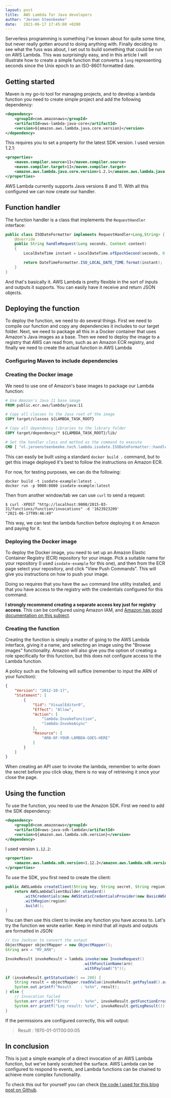 ```yaml
---
layout: post
title:  AWS Lambda for Java developers
author: "Jeroen Steenbeeke"
date:   2021-06-17 17:45:00 +0200
---
```

Serverless programming is something I've known about for quite some time, but never really gotten around
to doing anything with. Finally deciding to see what the fuss was about, I set out to build something
that could be run on AWS Lambda. This was surprisingly easy, and in this article I will illustrate how
to create a simple function that converts a `long` representing seconds since the Unix epoch to an ISO-8601 formatted date.

<!--more-->

## Getting started

Maven is my go-to tool for managing projects, and to develop a lambda function you need to create 
simple project and add the following dependency:

```xml
<dependency>
	<groupId>com.amazonaws</groupId>
	<artifactId>aws-lambda-java-core</artifactId>
	<version>${amazon.aws.lambda.java.core.version}</version>
</dependency>
```
This requires you to set a property for the latest SDK version. I used version 1.2.1:

```xml
<properties>
    <maven.compiler.source>11</maven.compiler.source>
    <maven.compiler.target>11</maven.compiler.target>
    <amazon.aws.lambda.java.core.version>1.2.1</amazon.aws.lambda.java.core.version>
</properties>
```
AWS Lambda currently supports Java versions 8 and 11. With all this configured we can now create our handler.

## Function handler

The function handler is a class that implements the `RequestHandler` interface:

```java
public class ISODateFormatter implements RequestHandler<Long,String> {
	@Override
	public String handleRequest(Long seconds, Context context)
	{
		LocalDateTime instant = LocalDateTime.ofEpochSecond(seconds, 0, ZoneOffset.UTC);

		return DateTimeFormatter.ISO_LOCAL_DATE_TIME.format(instant);
	}
}
```
And that's basically it. AWS Lambda is pretty flexible in the sort of inputs and outputs it supports.
You can easily have it receive and return JSON objects.

## Deploying the function

To deploy the function, we need to do several things. First we need to compile our function and copy any dependencies
it includes to our target folder. Next, we need to package all this in a Docker container that uses
Amazon's Java images as a base. Then we need to deploy the image to a registry that AWS can read from,
such as an Amazon ECR registry, and finally we need to create the actual function in AWS Lambda

### Configuring Maven to include dependencies



### Creating the Docker image

We need to use one of Amazon's base images to package our Lambda function:

```dockerfile
# Use Amazon's Java 11 base image
FROM public.ecr.aws/lambda/java:11

# Copy all classes to the Java root of the image
COPY target/classes ${LAMBDA_TASK_ROOT}

# Copy all dependency libraries to the library folder
COPY target/dependency/* ${LAMBDA_TASK_ROOT}/lib/

# Set the handler class and method as the command to execute
CMD [ "nl.jeroensteenbeeke.tech.lambda.isodate.ISODateFormatter::handleRequest" ]
```

This can easily be built using a standard `docker build .` command, but to get this image deployed
it's best to follow the instructions on Amazon ECR.

For now, for testing purposes, we can do the following:

```shell
docker build -t isodate-example:latest .
docker run -p 9000:8080 isodate-example:latest
```

Then from another window/tab we can use `curl` to send a request:

```shell
$ curl -XPOST "http://localhost:9000/2015-03-31/functions/function/invocations" -d '1623923209'
"2021-06-17T09:46:49"
```

This way, we can test the lambda function before deploying it on Amazon and paying for it.

### Deploying the Docker image

To deploy the Docker image, you need to set up an Amazon Elastic Container Registry (ECR) repository for your image. Pick a suitable
name for your repository (I used `isodate-example` for this one), and then from the ECR page select
your repository, and click "View Push Commands". This will give you instructions on how to push your
image.

Doing so requires that you have the `aws` command line utility installed, and that you have access to
the registry with the credentials configured for this command.

**I strongly recommend creating a separate access key just for registry access**. This can be configured
using Amazon IAM, and [Amazon has good documentation on this subject](https://docs.aws.amazon.com/AmazonECR/latest/userguide/Registries.html#registry_auth).

### Creating the function

Creating the function is simply a matter of going to the AWS Lambda interface, giving it a name,
and selecting an image using the "Browse images" functionality. Amazon will also give you the option
of creating a role specifically for this function, but this does not configure access to the Lambda function.

A policy such as the following will suffice (remember to input the ARN of your function):

```json
{
    "Version": "2012-10-17",
    "Statement": [
        {
            "Sid": "VisualEditor0",
            "Effect": "Allow",
            "Action": [
                "lambda:InvokeFunction",
                "lambda:InvokeAsync"
            ],
            "Resource": [
                "ARN-OF-YOUR-LAMBDA-GOES-HERE"
            ]
        }
    ]
}
```

When creating an API user to invoke the lambda, remember to write down the secret before you click okay,
there is no way of retrieving it once your close the page.

## Using the function

To use the function, you need to use the Amazon SDK. First we need to add the SDK dependency:

```xml
<dependency>
    <groupId>com.amazonaws</groupId>
    <artifactId>aws-java-sdk-lambda</artifactId>
    <version>${amazon.aws.lambda.sdk.version}</version>
</dependency>
```
I used version `1.12.2`:
```xml
<properties>
	<amazon.aws.lambda.sdk.version>1.12.2</amazon.aws.lambda.sdk.version>
</properties>
```
To use the SDK, you first need to create the client:
```java
public AWSLambda createClient(String key, String secret, String region) {
	return AWSLambdaClientBuilder.standard()
		.withCredentials(new AWSStaticCredentialsProvider(new BasicAWSCredentials(key,secret))
		.withRegion(region)
		.build();
}
```
You can then use this client to invoke any function you have access to. Let's try the function we
wrote earlier. Keep in mind that all inputs and outputs are formatted in JSON:
```java
// Use Jackson to convert the output
ObjectMapper objectMapper = new ObjectMapper();
String arn = "MY_ARN";

InvokeResult invokeResult = lambda.invoke(new InvokeRequest()
                                  .withFunctionName(arn)
                                  .withPayload("5"));

if (invokeResult.getStatusCode() == 200) {
	String result = objectMapper.readValue(invokeResult.getPayload().array(), String.class);
	System.out.printf("Result    : %s%n", result);	
} else {
	// Invocation failed
	System.err.printf("Error     : %s%n", invokeResult.getFunctionError());
	System.err.printf("Log result: %s%n", invokeResult.getLogResult());    
}
```
If the permissions are configured correctly, this will output:

> Result    : 1970-01-01T00:00:05

## In conclusion

This is just a simple example of a direct invocation of an AWS Lambda function, but we've barely
scratched the surface. AWS Lambda can be configured to respond to events, and Lambda functions can
be chained to achieve more complex functionality.

To check this out for yourself you can check [the code I used for this blog post on Github](https://github.com/jsteenbeeke/aws-lambda-blog-post).
